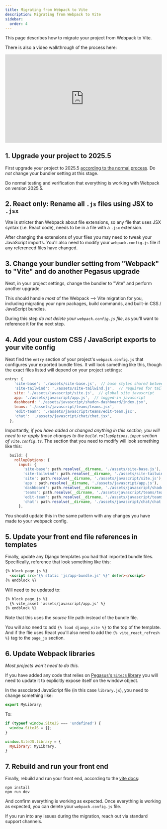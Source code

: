 ```yaml
---
title: Migrating from Webpack to Vite
description: Migrating from Webpack to Vite
sidebar:
  order: 4
---
```


This page describes how to migrate your project from Webpack to Vite.

There is also a video walkthrough of the process here:

<div style="position: relative; padding-bottom: 56.25%; height: 0; overflow: hidden; max-width: 100%; height: auto; margin-bottom: 1em;">
    <iframe src="https://www.youtube.com/embed/QQj6I9G548Y" frameborder="0" allowfullscreen style="position: absolute; top: 0; left: 0; width: 100%; height: 100%;"></iframe>
</div>


## 1. Upgrade your project to 2025.5

First upgrade your project to 2025.5 [according to the normal process](/upgrading).
Do *not* change your bundler setting at this stage.

Do normal testing and verification that everything is working with Webpack on version 2025.5.

## 2. React only: Rename all `.js` files using JSX to `.jsx`

Vite is stricter than Webpack about file extensions, so any file that uses JSX syntax (i.e. React code),
needs to be in a file with a `.jsx` extension.

After changing the extensions of your files you may need to tweak your JavaScript imports.
You'll also need to modify your `webpack.config.js` file if any referenced files have changed.

## 3. Change your bundler setting from "Webpack" to "Vite" and do another Pegasus upgrade

Next, in your project settings, change the bundler to "Vite" and perform another upgrade.

This should handle *most* of the Webpack --> Vite migration for you, including migrating your npm packages,
build commands, and built-in CSS / JavaScript bundles.

During this step *do not delete your `webpack.config.js` file*, as you'll want to reference it for the next step.

## 4. Add your custom CSS / JavaScript exports to your vite config

Next find the `entry` section of your project's `webpack.config.js` that configures your exported bundle files.
It will look something like this, though the exact files listed will depend on your project settings:

```javascript
entry: {
    'site-base': './assets/site-base.js',  // base styles shared between frameworks
    'site-tailwind': './assets/site-tailwind.js',  // required for tailwindcss styles
    site: './assets/javascript/site.js',  // global site javascript
    app: './assets/javascript/app.js',  // logged-in javascript
    dashboard: './assets/javascript/shadcn-dashboard/index.jsx',
    teams: './assets/javascript/teams/teams.jsx',
    'edit-team': './assets/javascript/teams/edit-team.jsx',
    'chat': './assets/javascript/chat/chat.jsx',
  },
```

Importantly, *if you have added or changed anything in this section, you will need to re-apply those changes to 
the `build.rollupOptions.input` section of `vite.config.ts`.*
The section that you need to modify will look something like this:

```javascript
  build: {
    rollupOptions: {
      input: {
        'site-base': path.resolve(__dirname, './assets/site-base.js'),
        'site-tailwind': path.resolve(__dirname, './assets/site-tailwind.js'),
        'site': path.resolve(__dirname, './assets/javascript/site.js'),
        'app': path.resolve(__dirname, './assets/javascript/app.js'),
        'dashboard': path.resolve(__dirname, './assets/javascript/shadcn-dashboard/index.jsx'),
        'teams': path.resolve(__dirname, './assets/javascript/teams/teams.jsx'),
        'edit-team': path.resolve(__dirname, './assets/javascript/teams/edit-team.jsx'),
        'chat': path.resolve(__dirname, './assets/javascript/chat/chat.jsx'),
      },
```

You should update this in the same pattern with any changes you have made to your webpack config.

## 5. Update your front end file references in templates

Finally, update any Django templates you had that imported bundle files.
Specifically, reference that look something like this:

```html
{% block page_js %}
  <script src="{% static 'js/app-bundle.js' %}" defer></script>
{% endblock %}
```

Will need to be updated to:

```html
{% block page_js %}
  {% vite_asset 'assets/javascript/app.js' %}
{% endblock %}
```

Note that this uses the *source* file path instead of the bundle file.

You will also need to add `{% load django_vite %}` to the top of the template.
And if the flie uses React you'll also need to add the `{% vite_react_refresh %}` tag to the `page_js` section.

## 6. Update Webpack libraries

*Most projects won't need to do this.*

If you have added any code that relies on [Pegasus's `SiteJS` library](/front-end/design-patterns/#using-the-sitejs-library)
you will need to update it to explicitly expose itself on the window object.

In the associated JavaScript file (in this case `library.js`), you need to change something like:

```javascript
export MyLibrary;
```

To:
```javascript
if (typeof window.SiteJS === 'undefined') {
  window.SiteJS = {};
}

window.SiteJS.library = {
  MyLibrary: MyLibrary,
}
```

## 7. Rebuild and run your front end

Finally, rebuild and run your front end, according to the [vite docs](/front-end/vite):

```
npm install
npm run dev
```

And confirm everything is working as expected.
Once everything is working as expected, you can delete your `webpack.config.js` file.

If you run into any issues during the migration, reach out via standard support channels.
